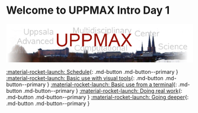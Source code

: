 # Welcome to UPPMAX Intro Day 1

![The UPPMAX logo](uppmax_logo.png)

[:material-rocket-launch: Schedule](overviews/schedule.md){: .md-button .md-button--primary }
[:material-rocket-launch: Basic use with visual tools](sessions/introduction_visual.md){: .md-button .md-button--primary }
[:material-rocket-launch: Basic use from a terminal](sessions/introduction_terminal.md){: .md-button .md-button--primary }
[:material-rocket-launch: Doing real work](sessions/introduction_real_work.md){: .md-button .md-button--primary }
[:material-rocket-launch: Going deeper](sessions/introduction_going_deeper.md){: .md-button .md-button--primary }
